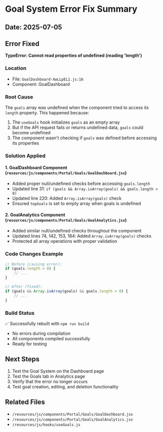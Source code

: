 # Goal System Error Fix Summary

## Date: 2025-07-05

## Error Fixed
**TypeError: Cannot read properties of undefined (reading 'length')**

### Location
- File: `GoalDashboard-XwLLpEL1.js:16`
- Component: GoalDashboard

### Root Cause
The `goals` array was undefined when the component tried to access its `length` property. This happened because:
1. The `useGoals` hook initializes `goals` as an empty array
2. But if the API request fails or returns undefined data, `goals` could become undefined
3. The component wasn't checking if `goals` was defined before accessing its properties

### Solution Applied

#### 1. GoalDashboard Component (`resources/js/components/Portal/Goals/GoalDashboard.jsx`)
- Added proper null/undefined checks before accessing `goals.length`
- Updated line 31: `if (goals && Array.isArray(goals) && goals.length > 0)`
- Updated line 220: Added `Array.isArray(goals)` check
- Ensured `topGoals` is set to empty array when goals is undefined

#### 2. GoalAnalytics Component (`resources/js/components/Portal/Goals/GoalAnalytics.jsx`)
- Added similar null/undefined checks throughout the component
- Updated lines 74, 142, 153, 184: Added `Array.isArray(goals)` checks
- Protected all array operations with proper validation

### Code Changes Example
```javascript
// Before (causing error):
if (goals.length > 0) {
    // ...
}

// After (fixed):
if (goals && Array.isArray(goals) && goals.length > 0) {
    // ...
}
```

### Build Status
✅ Successfully rebuilt with `npm run build`
- No errors during compilation
- All components compiled successfully
- Ready for testing

## Next Steps
1. Test the Goal System on the Dashboard page
2. Test the Goals tab in Analytics page
3. Verify that the error no longer occurs
4. Test goal creation, editing, and deletion functionality

## Related Files
- `/resources/js/components/Portal/Goals/GoalDashboard.jsx`
- `/resources/js/components/Portal/Goals/GoalAnalytics.jsx`
- `/resources/js/hooks/useGoals.js`